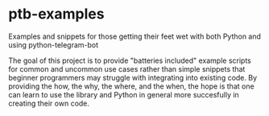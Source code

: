 # ptb-examples
Examples and snippets for those getting their feet wet with both Python and using python-telegram-bot

The goal of this project is to provide "batteries included" example scripts for common and uncommon use cases rather than simple snippets that beginner programmers may struggle with integrating into existing code. By providing the how, the why, the where, and the when, the hope is that one can learn to use the library and Python in general more succesfully in creating their own code.
